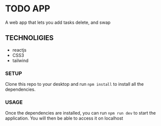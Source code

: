 # TODO APP
 
 A web app that lets you add tasks delete, and swap

## TECHNOLIGIES

- reactjs
- CSS3
- tailwind
  
### SETUP

Clone this repo to your desktop and run ``npm install`` to install all the dependencies.

### USAGE

Once the dependencies are installed, you can run ``npm run dev`` to start the application. You will then be able to access it on localhost   
  